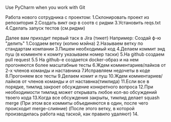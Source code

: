 Use PyCharm when you work with Git

Работа нового сотрудника с проектом:
1.Склонировать проект из репозитория
2.Создать викт окр в соотв с ридми
3.Установить reqs.txt
4.Сделать запуск тестов (см.ридми)

Далее вам приходит первый таск в Jira (тикет)
Например: Создай ф-ю "делить"
1.Создаем ветку (копию мэйна)
2.Называем ветку по стандартам компании
3.Пишем необходимый код
4.Делаем коммит энд пуш (в комменте к комиту указываем номер таски)
5.На github создаем pull request
5.5 На github-е создается docker-образ и на нем прогоняются более масштабные тесты
6.Ждем комментариев/лайков от 2-х членов команды и наставника
7.Исправляем недочеты в коде
8.Прогоняем все тесты
9.Делаем комит и пуш
10.Ждем комментариев/лайков от членов команды и от наставнка(тимлида)
11.Если все в порядке, тимлид закроет обсуждение конкретного вопроса
12.При необходимости тимлид может открывать любое кол-во обсуждений твоего кода
13.Когда все обсуждения закрыты, тимлид делает squash merge
(При этом все коммиты объединяются в один, после чего происходит merge-слияние)
(После этого ветку, в которой производилась работа над таской, как правило удаляют)
14.